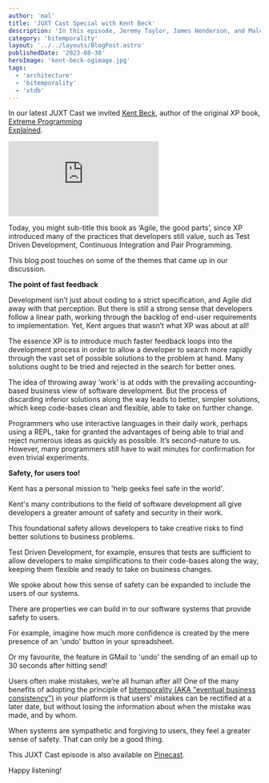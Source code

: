 ```yaml
---
author: 'mal'
title: 'JUXT Cast Special with Kent Beck'
description: 'In this episode, Jeremy Taylor, James Henderson, and Malcolm Sparks are joined by Kent Beck to discuss programming, bitemporality, and the state of Agile.'
category: 'bitemporality'
layout: '../../layouts/BlogPost.astro'
publishedDate: '2023-08-30'
heroImage: 'kent-beck-ogimage.jpg'
tags:
  - 'architecture'
  - 'bitemporality'
  - 'xtdb'
---
```


In our latest JUXT Cast we invited <a href='https://en.wikipedia.org/wiki/Kent_Beck' target='_blank'>Kent Beck</a>, author of the original XP book, <a href='https://www.amazon.co.uk/Extreme-Programming-Explained-Embrace-Change/dp/0321278658' target='_blank'> Extreme Programming <br> Explained</a>.

<iframe class='md:w-[560px] w-full h-[315px]' src="https://www.youtube.com/embed/gaRyeGrp0vU?si=SVjIlkNveDfwKfZz" title="YouTube video player" frameborder="0" allow="accelerometer; autoplay; clipboard-write; encrypted-media; gyroscope; picture-in-picture; web-share" allowfullscreen></iframe>

Today, you might sub-title this book as ‘Agile, the good parts’, since XP introduced many of the practices that developers still value, such as Test Driven Development, Continuous Integration and Pair Programming.

This blog post touches on some of the themes that came up in our discussion.

**The point of fast feedback**

Development isn’t just about coding to a strict specification, and Agile did away with that perception. But there is still a strong sense that developers follow a linear path, working through the backlog of end-user requirements to implementation. Yet, Kent argues that wasn’t what XP was about at all!

The essence XP is to introduce much faster feedback loops into the development process in order to allow a developer to search more rapidly through the vast set of possible solutions to the problem at hand. Many solutions ought to be tried and rejected in the search for better ones.

The idea of throwing away ‘work’ is at odds with the prevailing accounting-based business view of software development. But the process of discarding inferior solutions along the way leads to better, simpler solutions, which keep code-bases clean and flexible, able to take on further change.

Programmers who use interactive languages in their daily work, perhaps using a REPL, take for granted the advantages of being able to trial and reject numerous ideas as quickly as possible. It’s second-nature to us. However, many programmers still have to wait minutes for confirmation for even trivial experiments.

**Safety, for users too!**

Kent has a personal mission to 'help geeks feel safe in the world'.

Kent's many contributions to the field of software development all give developers a greater amount of safety and security in their work.

This foundational safety allows developers to take creative risks to find better solutions to business problems.

Test Driven Development, for example, ensures that tests are sufficient to allow developers to make simplifications to their code-bases along the way, keeping them flexible and ready to take on business changes.

We spoke about how this sense of safety can be expanded to include the users of our systems.

There are properties we can build in to our software systems that provide safety to users.

For example, imagine how much more confidence is created by the mere presence of an 'undo' button in your spreadsheet.

Or my favourite, the feature in GMail to 'undo' the sending of an email up to 30 seconds after hitting send!

Users often make mistakes, we’re all human after all! One of the many benefits of adopting the principle of <a href='https://tidyfirst.substack.com/p/eventual-business-consistency' target='_blank'>bitemporality (AKA "eventual business consistency")</a> in your platform is that users' mistakes can be rectified at a later date, but without losing the information about when the mistake was made, and by whom.

When systems are sympathetic and forgiving to users, they feel a greater sense of safety. That can only be a good thing.

This JUXT Cast episode is also available on [Pinecast](https://pnc.st/s/juxt-cast/736d5a29/juxt-cast-special-with-kent-beck).

Happy listening!
